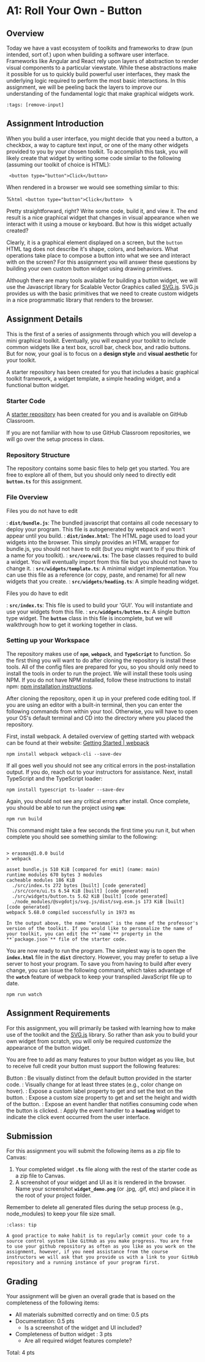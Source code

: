 A1: Roll Your Own - Button
============================

## Overview

Today we have a vast ecosystem of toolkits and frameworks to draw (pun intended, sort of.) upon when building a software user interface. Frameworks like Angular and React rely upon layers of abstraction to render visual components to a particular viewstate. While these abstractions make it possible for us to quickly build powerful user interfaces, they mask the underlying logic required to perform the most basic interactions. In this assignment, we will be peeling back the layers to improve our understanding of the fundamental logic that make graphical widgets work.


```{code-cell}
:tags: [remove-input]
```
## Assignment Introduction
When you build a user interface, you might decide that you need a button, a checkbox, a way to capture text input, or one of the many other widgets provided to you by your chosen toolkit. To accomplish this task, you will likely create that widget by writing some code similar to the following (assuming our toolkit of choice is HTML):

```code
 <button type="button">Click</button> 
```

When rendered in a browser we would see something similar to this:

%```html
 <button type="button">Click</button> 
%```

Pretty straightforward, right? Write some code, build it, and view it. The end result is a nice graphical widget that changes in visual appearance when we interact with it using a mouse or keyboard. But how is this widget actually created? 

Clearly, it is a graphical element displayed on a screen, but the `button` HTML tag does not describe it's shape, colors, and behaviors. What operations take place to compose a button into what we see and interact with on the screen? For this assignment you will answer these questions by building your own custom button widget using drawing primitives.

Although there are many tools available for building a button widget, we will use the Javascript library for Scalable Vector Graphics called [SVG.js](https://svgjs.dev/docs/3.1/). SVG.js provides us with the basic primitives that we need to create custom widgets in a nice programmatic library that renders to the browser. 

## Assignment Details

This is the first of a series of assignments through which you will develop a mini graphical toolkit. Eventually, you will expand your toolkit to include common widgets like a text box, scroll bar, check box, and radio buttons. But for now, your goal is to focus on a __design style__ and __visual aesthetic__ for your toolkit.

A starter repository has been created for you that includes a basic graphical toolkit framework, a widget template, a simple heading widget, and a functional button widget.


### Starter Code

A [starter repository](https://classroom.github.com/a/S0wwt-Nd) has been created for you and is available on GitHub Classroom.

If you are not familiar with how to use GitHub Classroom repositories, we will go over the setup process in class.

### Repository Structure

The repository contains some basic files to help get you started. You are free to explore all of them, but you should only need to directly edit **`button.ts`** for this assignment.

### File Overview

Files you do not have to edit

: **`dist/bundle.js`**: The bundled javascript that contains all code necessary to deploy your program. This file is autogenerated by webpack and won't appear until you build.
: **`dist/index.html`**: The HTML page used to load your widgets into the browser. This simply provides an HTML wrapper for bundle.js, you should not have to edit (but you might want to if you think of a name for you toolkit).
: **`src/core/ui.ts`**: The base classes required to build a widget. You will eventually import from this file but you should not have to change it.
: **`src/widgets/template.ts`**: A minimal widget implementation. You can use this file as a reference (or copy, paste, and rename) for all new widgets that you create.
: **`src/widgets/heading.ts`**: A simple heading widget. 


Files you do have to edit

: **`src/index.ts`**: This file is used to build your 'GUI'. You will instantiate and use your widgets from this file.
: **`src/widdgets/button.ts`**: A single button type widget. The **`button`** class in this file is incomplete, but we will walkthrough how to get it working together in class.


### Setting up your Workspace

The repository makes use of **`npm`**, **`webpack`**, and **`TypeScript`** to function. So the first thing you will want to do after cloning the repository is install these tools. All of the config files are prepared for you, so you should only need to install the tools in order to run the project. We will install these tools using NPM. If you do not have NPM installed, follow these instructions to install npm: [npm installation instructions](https://www.npmjs.com/get-npm).

After cloning the repository, open it up in your prefered code editing tool. If you are using an editor with a built-in terminal, then you can enter the following commands from within your tool. Otherwise, you will have to open your OS's default terminal and CD into the directory where you placed the repository.

First, install webpack. A detailed overview of getting started with webpack can be found at their website: [Getting Started | webpack](https://webpack.js.org/guides/getting-started/)

```code
npm install webpack webpack-cli --save-dev
```

If all goes well you should not see any critical errors in the post-installation output. If you do, reach out to your instructors for assistance. Next, install TypeScript and the TypeScript loader:

```code
npm install typescript ts-loader --save-dev
```

Again, you should not see any critical errors after install. Once complete, you should be able to run the project using **`npm`**:

```code
npm run build
```

This command might take a few seconds the first time you run it, but when complete you should see something similar to the following:

```code

> erasmas@1.0.0 build
> webpack

asset bundle.js 510 KiB [compared for emit] (name: main)
runtime modules 670 bytes 3 modules
cacheable modules 186 KiB
  ./src/index.ts 272 bytes [built] [code generated]
  ./src/core/ui.ts 6.54 KiB [built] [code generated]
  ./src/widgets/button.ts 5.62 KiB [built] [code generated]
  ./node_modules/@svgdotjs/svg.js/dist/svg.esm.js 173 KiB [built] [code generated]
webpack 5.68.0 compiled successfully in 1973 ms
```

```{note}
In the output above, the name "erasmas" is the name of the professor's version of the toolkit. If you would like to personalize the name of your toolkit, you can edit the **`name`** property in the **`package.json`** file of the starter code.
```

You are now ready to run the program. The simplest way is to open the **`index.html`** file in the **`dist`** directory. However, you may prefer to setup a live server to host your program. To save you from having to build after every change, you can issue the following command, which takes advantage of the **`watch`** feature of webpack to keep your transpiled JavaScript file up to date.

```code
npm run watch 
```

## Assignment Requirements

For this assignment, you will primarily be tasked with learning how to make use of the toolkit and the [SVG.js](https://svgjs.dev/) library. So rather than ask you to build your own widget from scratch, you will only be required _customize_ the appearance of the button widget.

You are free to add as many features to your button widget as you like, but to receive full credit your button must support the following features:

Button
: Be visually distinct from the default button provided in the starter code.
: Visually change for at least three states (e.g., color change on hover).
: Expose a custom label property to get and set the text on the button.
: Expose a custom size property to get and set the height and width of the button.
: Expose an event handler that notifies consuming code when the button is clicked.
: Apply the event handler to a **`heading`** widget to indicate the click event occurred from the user interface.


## Submission

For this assignment you will submit the following items as a zip file to Canvas:

1. Your completed widget **`.ts`** file along with the rest of the starter code as a zip file to Canvas. 
2. A screenshot of your widget and UI as it is rendered in the browser. Name your screenshot **`widget_demo.png`** (or .jpg, .gif, etc) and place it in the root of your project folder.

Remember to delete all generated files during the setup process (e.g., node_modules) to keep your file size small.

```{admonition} For Your Consideration
:class: tip

A good practice to make habit is to regularly commit your code to a source control system like GitHub as you make progress. You are free to use your github repository as often as you like as you work on the assignment, however, if you need assistance from the course instructors we will ask that you provide us with a link to your GitHub repository and a running instance of your program first.

```

## Grading

Your assignment will be given an overall grade that is based on the completeness of the following items:

* All materials submitted correctly and on time: 0.5 pts
* Documentation: 0.5 pts
    * Is a screenshot of the widget and UI included?
* Completeness of button widget : 3 pts
	* Are all required widget features complete?

Total: 4 pts

